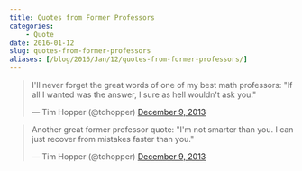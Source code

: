 ```yaml
---
title: Quotes from Former Professors
categories:
    - Quote
date: 2016-01-12
slug: quotes-from-former-professors
aliases: [/blog/2016/Jan/12/quotes-from-former-professors/]
---
```



<blockquote class="twitter-tweet" lang="en"><p lang="en" dir="ltr">I&#39;ll never forget the great words of one of my best math professors:&#10;&#10;&quot;If all I wanted was the answer, I sure as hell wouldn&#39;t ask you.&quot;</p>&mdash; Tim Hopper (@tdhopper) <a href="https://twitter.com/tdhopper/status/410071644896382977">December 9, 2013</a></blockquote>
<script async src="//platform.twitter.com/widgets.js" charset="utf-8"></script>

<blockquote class="twitter-tweet" lang="en"><p lang="en" dir="ltr">Another great former professor quote:&#10;&#10;&quot;I&#39;m not smarter than you. I can just recover from mistakes faster than you.&quot;</p>&mdash; Tim Hopper (@tdhopper) <a href="https://twitter.com/tdhopper/status/410084681443323904">December 9, 2013</a></blockquote>
<script async src="//platform.twitter.com/widgets.js" charset="utf-8"></script>